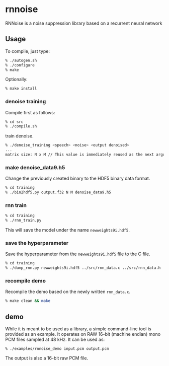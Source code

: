 # rnnoise
RNNoise is a noise suppression library based on a recurrent neural network

## Usage
To compile, just type:
```bash
% ./autogen.sh
% ./configure
% make
```

Optionally:
```bash
% make install
```

### denoise training
Compile first as follows:
```bash
% cd src
% ./compile.sh
```

train denoise.
```bash
% ./denoise_training <speech> <noise> <output denoised>
...
matrix size: N x M // This value is immediately reused as the next argument.
```

### make denoise_data9.h5
Change the previously created binary to the HDF5 binary data format.
```bash
% cd training
% ./bin2hdf5.py output.f32 N M denoise_data9.h5
```

### rnn train
```bash
% cd training
% ./rnn_train.py
```
This will save the model under the name `newweights9i.hdf5`.

### save the hyperparameter
Save the hyperparameter from the `newweights9i.hdf5` file to the C file.
```bash
% cd training
% ./dump_rnn.py newweights9i.hdf5 ../src/rnn_data.c ../src/rnn_data.h
```

### recompile demo
Recompile the demo based on the newly written `rnn_data.c`.
```bash
% make clean && make
```

## demo
While it is meant to be used as a library, a simple command-line tool is
provided as an example. It operates on RAW 16-bit (machine endian) mono
PCM files sampled at 48 kHz. It can be used as:
```
% ./examples/rnnoise_demo input.pcm output.pcm
```

The output is also a 16-bit raw PCM file.
